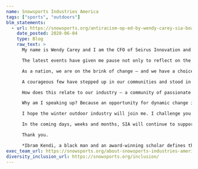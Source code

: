 ```yaml
---
name: Snowsports Industries America
tags: ["sports", "outdoors"]
blm_statements:
  - url: https://snowsports.org/antiracism-op-ed-by-wendy-carey-sia-board-of-directors-chair/
    date_posted: 2020-06-04
    type: Blog
    raw_text: >
      My name is Wendy Carey and I am the CFO of Seirus Innovation and honored to be the Chair of the Board of Directors of Snowsports Industries of America (SIA).

      The latest events have given me pause not only to reflect on the state of affairs across the country, but also the industry that I have been a part of for the last 40+ years.

      As a nation, we are on the brink of change – and we have a choice. Actually – more than a choice, we have a Responsibility and an Opportunity – to grow, to understand things we have failed to understand before, to become better, to show compassion and conviction through the Actions we choose.

      A courageous few have stepped up in our communities and stood in front of us to say we can no longer ignore what is happening to people of color, black men in particular, in our society. We all have watched in horror as a team of policemen, who are supposed to be our protectors, brutally participated in the murder of a defenseless human being. This is just the latest of so many racist killings. This is wrong! As I write these words it seems incredulous that such a statement even needs to be made – this is wrong! When will it end?

      How does this relate to our industry – a community of passionate and dedicated winter sports enthusiasts? We are so lucky and “privileged” to be working and playing in this space. You may recoil at the privilege label – but, no matter how you look at it, we ARE lucky to be part of this incredible community. But what are we doing to change the lack of justice, equity, diversity and inclusion in our community? What are we doing to understand the experience of others who don’t feel welcome into our spaces? How willing are we to examine our own hearts and realize we can do more to create true justice in our community and our world? We are not perfect, none of us, but with committed open hearts we will be better. WE have the power to make change.

      Why am I speaking up? Because an opportunity for dynamic change is here now. Because I have a profound intention to create a world of equity, opportunity and thriving for ALL. I recognize MY privilege and the responsibility that comes with that to activate change – to work against racism, to become more antiracist* in my actions, as well as, my intentions.

      I hope the winter outdoor industry will join me. I challenge you to recognize your privilege and responsibility to create change. I challenge you to set the following intentions: to treat all others with respect and dignity; to proactively welcome others not like yourself into your/our environment; to have real open-hearted communications with others who think and experience life differently than us; to fully become antiracist. When we make an intentional choice to take responsibility and create action, only then can we really begin to make change and address inequality, racial injustice, and economic repression.

      In the coming days, weeks and months, SIA will continue to support these critical conversations. These will come in many forms, with many collaborators and voices. Please listen, please participate, please open up and be part of the change. Our industry depends on it, our country depends on it.

      Thank you.

      *Ibram Kendi, a black man and an award-winning scholar defines the word racist as: “One who is supporting a racist policy through their actions or inaction or expressing a racist idea.” This incisive definition forces the reader to hold themselves accountable for their ideas and actions. In his 2019 book, How to Be an Antiracist, he explores his own experience with examining the racist ideas and beliefs he previously held before embracing antiracist values.
exec_team_url: https://snowsports.org/about-snowsports-industries-america/
diversity_inclusion_url: https://snowsports.org/inclusion/
---
```

